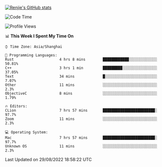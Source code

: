 [![Renjie's GitHub stats](https://github-readme-stats.vercel.app/api?username=liurenjie1024&show_icons=true&theme=chartreuse-dark)](https://github.com/anuraghazra/github-readme-stats)

<!--START_SECTION:waka-->
![Code Time](http://img.shields.io/badge/Code%20Time-132%20hrs%2049%20mins-blue)

![Profile Views](http://img.shields.io/badge/Profile%20Views-19-blue)

📊 **This Week I Spent My Time On** 

```text
⌚︎ Time Zone: Asia/Shanghai

💬 Programming Languages: 
Rust                     4 hrs 8 mins        ████████████░░░░░░░░░░░░░   50.81% 
C++                      3 hrs 1 min         █████████░░░░░░░░░░░░░░░░   37.05% 
Text                     34 mins             █░░░░░░░░░░░░░░░░░░░░░░░░   7.07% 
Other                    11 mins             ░░░░░░░░░░░░░░░░░░░░░░░░░   2.3% 
ObjectiveC               8 mins              ░░░░░░░░░░░░░░░░░░░░░░░░░   1.79%

🔥 Editors: 
CLion                    7 hrs 57 mins       ████████████████████████░   97.7% 
Zoom                     11 mins             ░░░░░░░░░░░░░░░░░░░░░░░░░   2.3%

💻 Operating System: 
Mac                      7 hrs 57 mins       ████████████████████████░   97.7% 
Unknown OS               11 mins             ░░░░░░░░░░░░░░░░░░░░░░░░░   2.3%

```


 Last Updated on 29/08/2022 18:58:22 UTC
<!--END_SECTION:waka-->

